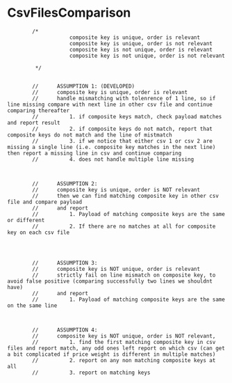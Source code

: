 # CsvFilesComparison


            /*
                        composite key is unique, order is relevant
                        composite key is unique, order is not relevant
                        composite key is not unique, order is relevant 
                        composite key is not unique, order is not relevant

             */


            //      ASSUMPTION 1: (DEVELOPED)
            //      composite key is unique, order is relevant
            //      handle mismatching with tolenrence of 1 line, so if line missing compare with next line in other csv file and continue comparing thereafter
            //          1. if composite keys match, check payload matches and report result
            //          2. if composite keys do not match, report that composite keys do not match and the line of mistmatch
            //          3. if we notice that either csv 1 or csv 2 are missing a single line (i.e. composite key matches in the next line) then report a missing line in csv and continue comparing
            //          4. does not handle multiple line missing



            //      ASSUMPTION 2:
            //      composite key is unique, order is NOT relevant
            //      then we can find matching composite key in other csv file and compare payload
            //      and report 
            //          1. Payload of matching composite keys are the same or different
            //          2. If there are no matches at all for composite key on each csv file   




            //      ASSUMPTION 3:
            //      composite key is NOT unique, order is relevant
            //      strictly fail on line mismatch on composite key, to avoid false positive (comparing successfully two lines we shouldnt have)
            //      and report 
            //          1. Payload of matching composite keys are the same on the same line



            //      ASSUMPTION 4:
            //      composite key is NOT unique, order is NOT relevant,
            //          1. find the first matching composite key in csv files and report match, any odd ones left report on which csv (can get a bit complicated if price weight is different in multiple matches)
            //          2. report on any non matching composite keys at all
            //          3. report on matching keys
